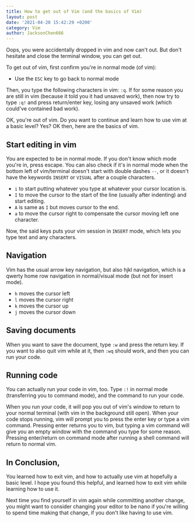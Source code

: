 ```yaml
---
title: How to get out of Vim (and the basics of Vim)
layout: post
date: '2021-04-20 15:42:29 +0200'
category: Vim
author: JacksonChen666
--- 
```

Oops, you were accidentally dropped in vim and now can't out. But don't hesitate and close the terminal window, you can get out.

To get out of vim, first confirm you're in normal mode (of vim):

- Use the `ESC` key to go back to normal mode

Then, you type the following characters in vim: `:q`.
If for some reason you are still in vim (because it told you it had unsaved work), then now try to type `:q!` and press return/enter key, losing any unsaved work (which could've contained bad work).

OK, you're out of vim.
Do you want to continue and learn how to use vim at a basic level? Yes?
OK then, here are the basics of vim.

## Start editing in vim
You are expected to be in normal mode. If you don't know which mode you're in, press escape.
You can also check if it's in normal mode when the bottom left of vim/terminal doesn't start with double dashes `--`, or it doesn't have the keywords `INSERT` or `VISUAL` after a couple characters.
- `i` to start putting whatever you type at whatever your cursor location is.
- `I` to move the cursor to the start of the line (usually after indenting) and start editing.
- `A` is same as `I` but moves cursor to the end.
- `a` to move the cursor right to compensate the cursor moving left one character.

Now, the said keys puts your vim session in `INSERT` mode, which lets you type text and any characters.


## Navigation
Vim has the usual arrow key navigation, but also hjkl navigation, which is a qwerty home row navigation in normal/visual mode (but not for insert mode).
- `h` moves the cursor left
- `l` moves the cursor right
- `k` moves the cursor up
- `j` moves the cursor down

## Saving documents
When you want to save the document, type `:w` and press the return key.
If you want to also quit vim while at it, then `:wq` should work, and then you can run your code.

## Running code
You can actually run your code in vim, too. Type `:!` in normal mode (transferring you to command mode), and the command to run your code.

When you run your code, it will pop you out of vim's window to return to your normal terminal (with vim in the background still open).
When your code stops running, vim will prompt you to press the enter key or type a vim command.
Pressing enter returns you to vim, but typing a vim command will give you an empty window with the command you type for some reason.
Pressing enter/return on command mode after running a shell command will return to normal vim.

## In Conclusion,
You learned how to exit vim, and how to actually use vim at hopefully a basic level.
I hope you found this helpful, and learned how to exit vim while learning how to use it.

Next time you find yourself in vim again while committing another change, you might want to consider changing your editor to be nano if you're willing to spend time making that change, if you don't like having to use vim.